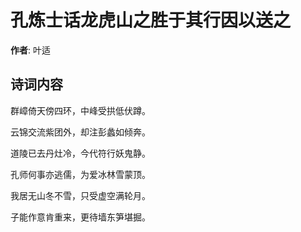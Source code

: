 # 孔炼士话龙虎山之胜于其行因以送之

**作者**: 叶适

## 诗词内容

群嶂倚天傍四环，中峰受拱低伏蹲。

云锦交流紫团外，却注彭蠡如倾奔。

道陵已去丹灶冷，今代符行妖鬼静。

孔师何事亦逃儒，为爱冰林雪蒙顶。

我居无山冬不雪，只受虚空满轮月。

子能作意肯重来，更待墙东笋堪掘。

